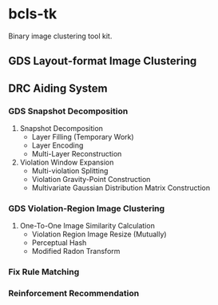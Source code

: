 # bcls-tk
Binary image clustering tool kit.

## GDS Layout-format Image Clustering

## DRC Aiding System

### GDS Snapshot Decomposition
1. Snapshot Decomposition
	* Layer Filling (Temporary Work)
	* Layer Encoding
	* Multi-Layer Reconstruction
2. Violation Window Expansion
	* Multi-violation Splitting
	* Violation Gravity-Point Construction
	* Multivariate Gaussian Distribution Matrix Construction

### GDS Violation-Region Image Clustering
1. One-To-One Image Similarity Calculation
	* Violation Region Image Resize (Mutually)
	* Perceptual Hash
	* Modified Radon Transform

### Fix Rule Matching

### Reinforcement Recommendation